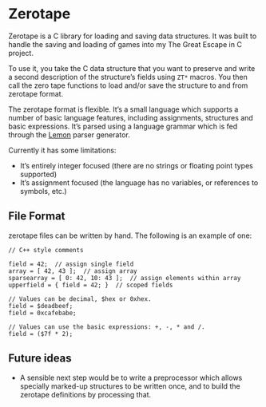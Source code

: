 # Zerotape

Zerotape is a C library for loading and saving data structures. It was built to handle the saving and loading of games into my The Great Escape in C project.

To use it, you take the C data structure that you want to preserve and write a second description of the structure’s fields using `ZT*` macros. You then call the zero tape functions to load and/or save the structure to and from zerotape format.

The zerotape format is flexible. It’s a small language which supports a number of basic language features, including assignments, structures and basic expressions. It’s parsed using a language grammar which is fed through the [Lemon](https://www.sqlite.org/lemon.html) parser generator.

Currently it has some limitations:
- It’s entirely integer focused (there are no strings or floating point types supported)
- It’s assignment focused (the language has no variables, or references to symbols, etc.)

## File Format

zerotape files can be written by hand. The following is an example of one:

```
// C++ style comments

field = 42;  // assign single field
array = [ 42, 43 ];  // assign array
sparsearray = [ 0: 42, 10: 43 ];  // assign elements within array
upperfield = { field = 42; }  // scoped fields

// Values can be decimal, $hex or 0xhex.
field = $deadbeef;
field = 0xcafebabe;

// Values can use the basic expressions: +, -, * and /.
field = ($7f * 2);
```

## Future ideas

- A sensible next step would be to write a preprocessor which allows specially marked-up structures to be written once, and to build the zerotape definitions by processing that.
